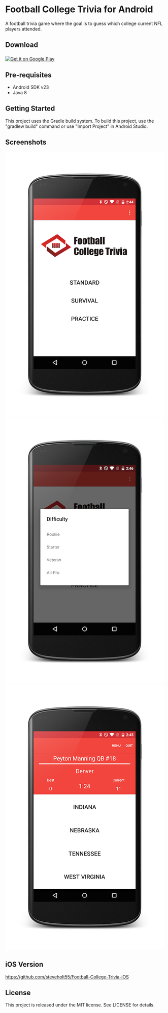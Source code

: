 # Football College Trivia for Android

A football trivia game where the goal is to guess which college current NFL players attended.

Download
--------------

<a href="https://play.google.com/store/apps/details?id=com.college.football.trivia">
<img align="middle" alt="Get it on Google Play" src="http://steverichey.github.io/google-play-badge-svg/img/en_get.svg" />
</a>

Pre-requisites
--------------

- Android SDK v23
- Java 8

Getting Started
---------------

This project uses the Gradle build system. To build this project, use the
"gradlew build" command or use "Import Project" in Android Studio.

Screenshots
-----------

![Phone](screenshots/football-android1.png "Title screen")
![Phone](screenshots/football-android2.png "Difficulties")
![Phone](screenshots/football-android3.png "Game play")

iOS Version
-----------
https://github.com/steveholt55/Football-College-Trivia-iOS

License
---------------
This project is released under the MIT license. See LICENSE for details.
